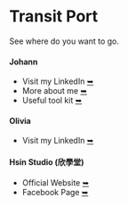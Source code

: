 # Transit Port
See where do you want to go.

#### Johann
  * Visit my LinkedIn [➥](https://www.linkedin.com/in/paint1024/)
  * More about me [➥](https://paint1024.github.io/)
  * Useful tool kit [➥](https://paint1024.github.io/kit)

#### Olivia
  * Visit my LinkedIn [➥](https://www.linkedin.com/in/dance0508/)

#### Hsin Studio (欣學堂)
  * Official Website [➥](https://hsinstudio.carrd.co/)
  * Facebook Page [➥](https://www.facebook.com/HsinDance/)
